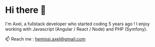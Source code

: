 # Hi there 👋
I'm Axel, a fullstack developer who started coding 5 years ago ! I enjoy working with Javascript (Angular / React / Node) and PHP (Symfony).

📫 Reach me : [hemissi.axel@gmail.com](hemissi.axel@gmail.com)

<!---
axelhms/axelhms is a ✨ special ✨ repository because its `README.md` (this file) appears on your GitHub profile.
You can click the Preview link to take a look at your changes.
--->

